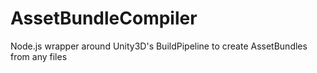 # AssetBundleCompiler
Node.js wrapper around Unity3D's BuildPipeline to create AssetBundles from any files
